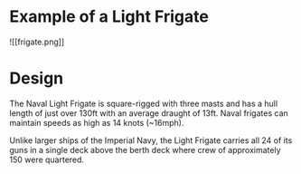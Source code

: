 # Example of a Light Frigate
![[frigate.png]]
# Design
The Naval Light Frigate is square-rigged with three masts and has a hull length of just over 130ft with an average draught of 13ft.  Naval frigates can maintain speeds as high as 14 knots (~16mph).

Unlike larger ships of the Imperial Navy, the Light Frigate carries all 24 of its guns in a single deck above the berth deck where crew of approximately 150 were quartered.